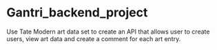 # Gantri_backend_project
Use Tate Modern art data set to create an API that allows user to create users, view art data and create a comment for each art entry.
